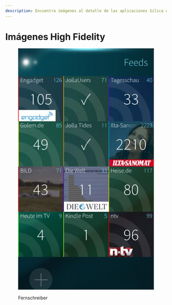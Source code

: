 ```yaml
---
description: Encuentra imágenes al detalle de las aplicaciones Silica de Sailfish OS
---
```


# Imágenes High Fidelity

<figure><img src="../../.gitbook/assets/Tidings (1).jpg" alt=""><figcaption><p>Fernschreiber</p></figcaption></figure>
